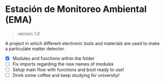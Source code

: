 # Estación de Monitoreo Ambiental (EMA)
> version 1.0

A project in which different electronic tools and materials are used to make a particulate matter detector.

- [x] Modules and functions within the folder
- [ ] Fix imports regarding the new names of modules
- [ ] Setup main flow with functions and boot ready to use!
- [ ] Drink some coffee and keep studying for university!
